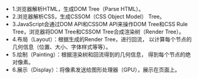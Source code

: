 - 1.浏览器解析HTML，生成DOM Tree（Parse HTML）。
- 2.浏览器解析CSS，生成CSSOM（CSS Object Model） Tree。
- 3.JavaScript会通过DOM API和CSSOM API来操作DOM Tree和CSS Rule Tree，浏览器将DOM Tree和CSSOM Tree合成渲染树（Render Tree）。
- 4.布局（Layout）：根据生成的Render Tree，进行回流， 以计算每个节点的几何信息（位置、大小、字体样式等等）。
- 5.绘制（Painting）：根据渲染树和回流得到的几何信息， 得到每个节点的绝对像素。
- 6.展示（Display）：将像素发送给图形处理器（GPU），展示在页面上。